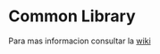 # Common Library

Para mas informacion consultar la [wiki](https://github.com/abeldevelop/backend-architecture/wiki/Common-Library)